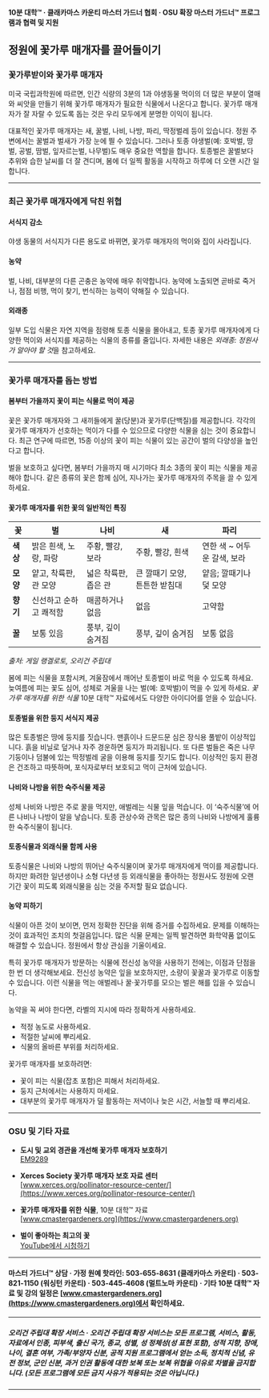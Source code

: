 #### 10분 대학™ · 클래카마스 카운티 마스터 가드너 협회 · OSU 확장 마스터 가드너™ 프로그램과 협력 및 지원

## 정원에 꽃가루 매개자를 끌어들이기

### 꽃가루받이와 꽃가루 매개자

미국 국립과학원에 따르면, 인간 식량의 3분의 1과 야생동물 먹이의 더 많은 부분이 열매와 씨앗을 만들기 위해 꽃가루 매개자가 필요한 식물에서 나온다고 합니다. 꽃가루 매개자가 잘 자랄 수 있도록 돕는 것은 우리 모두에게 분명한 이익이 됩니다.

대표적인 꽃가루 매개자는 새, 꿀벌, 나비, 나방, 파리, 딱정벌레 등이 있습니다. 정원 주변에서는 꿀벌과 벌새가 가장 눈에 띌 수 있습니다. 그러나 토종 야생벌(예: 호박벌, 땅벌, 공벌, 땀벌, 잎자르는벌, 나무벌)도 매우 중요한 역할을 합니다. 토종벌은 꿀벌보다 추위와 습한 날씨를 더 잘 견디며, 봄에 더 일찍 활동을 시작하고 하루에 더 오랜 시간 일합니다.

---

### 최근 꽃가루 매개자에게 닥친 위협

#### 서식지 감소

야생 동물의 서식지가 다른 용도로 바뀌면, 꽃가루 매개자의 먹이와 집이 사라집니다.

#### 농약

벌, 나비, 대부분의 다른 곤충은 농약에 매우 취약합니다. 농약에 노출되면 곧바로 죽거나, 점점 비행, 먹이 찾기, 번식하는 능력이 약해질 수 있습니다.

#### 외래종

일부 도입 식물은 자연 지역을 점령해 토종 식물을 몰아내고, 토종 꽃가루 매개자에게 다양한 먹이와 서식지를 제공하는 식물의 종류를 줄입니다. 자세한 내용은 *외래종: 정원사가 알아야 할 것*을 참고하세요.

---

### 꽃가루 매개자를 돕는 방법

#### 봄부터 가을까지 꽃이 피는 식물로 먹이 제공

꽃은 꽃가루 매개자와 그 새끼들에게 꿀(당분)과 꽃가루(단백질)를 제공합니다. 각각의 꽃가루 매개자가 선호하는 먹이가 다를 수 있으므로 다양한 식물을 심는 것이 중요합니다. 최근 연구에 따르면, 15종 이상의 꽃이 피는 식물이 있는 공간이 벌의 다양성을 높인다고 합니다.

벌을 보호하고 싶다면, 봄부터 가을까지 매 시기마다 최소 3종의 꽃이 피는 식물을 제공해야 합니다. 같은 종류의 꽃은 함께 심어, 지나가는 꽃가루 매개자의 주목을 끌 수 있게 하세요.

#### 꽃가루 매개자를 위한 꽃의 일반적인 특징

| 꽃         | 벌                                | 나비                        | 새                          | 파리                                   |
|------------|-----------------------------------|-----------------------------|-----------------------------|----------------------------------------|
| **색상**   | 밝은 흰색, 노랑, 파랑             | 주황, 빨강, 보라            | 주황, 빨강, 흰색            | 연한 색 ~ 어두운 갈색, 보라            |
| **모양**   | 얕고, 착륙판, 관 모양             | 넓은 착륙판, 좁은 관        | 큰 깔때기 모양, 튼튼한 받침대 | 얕음; 깔때기나 덫 모양                 |
| **향기**   | 신선하고 순하고 쾌적함            | 매콤하거나 없음             | 없음                        | 고약함                                  |
| **꿀**     | 보통 있음                         | 풍부, 깊이 숨겨짐           | 풍부, 깊이 숨겨짐           | 보통 없음                              |

*출처: 게일 랭겔로토, 오리건 주립대*

봄에 피는 식물을 포함시켜, 겨울잠에서 깨어난 토종벌이 바로 먹을 수 있도록 하세요. 늦여름에 피는 꽃도 심어, 성체로 겨울을 나는 벌(예: 호박벌)이 먹을 수 있게 하세요. *꽃가루 매개자를 위한 식물* 10분 대학™ 자료에서도 다양한 아이디어를 얻을 수 있습니다.

#### 토종벌을 위한 둥지 서식지 제공

많은 토종벌은 땅에 둥지를 짓습니다. 맨흙이나 드문드문 심은 장식용 풀밭이 이상적입니다. 흙을 비닐로 덮거나 자주 경운하면 둥지가 파괴됩니다. 또 다른 벌들은 죽은 나무 기둥이나 덤불에 있는 딱정벌레 굴을 이용해 둥지를 짓기도 합니다. 이상적인 둥지 환경은 건조하고 따뜻하며, 포식자로부터 보호되고 먹이 근처에 있습니다.

#### 나비와 나방을 위한 숙주식물 제공

성체 나비와 나방은 주로 꿀을 먹지만, 애벌레는 식물 잎을 먹습니다. 이 ‘숙주식물’에 어른 나비나 나방이 알을 낳습니다. 토종 관상수와 관목은 많은 종의 나비와 나방에게 훌륭한 숙주식물이 됩니다.

#### 토종식물과 외래식물 함께 사용

토종식물은 나비와 나방의 뛰어난 숙주식물이며 꽃가루 매개자에게 먹이를 제공합니다. 하지만 화려한 일년생이나 소형 다년생 등 외래식물을 좋아하는 정원사도 정원에 오랜 기간 꽃이 피도록 외래식물을 심는 것을 주저할 필요 없습니다.

#### 농약 피하기

식물이 아픈 것이 보이면, 먼저 정확한 진단을 위해 증거를 수집하세요. 문제를 이해하는 것이 효과적인 조치의 첫걸음입니다. 많은 식물 문제는 일찍 발견하면 화학약품 없이도 해결할 수 있습니다. 정원에서 항상 관심을 기울이세요.

특히 꽃가루 매개자가 방문하는 식물에 전신성 농약을 사용하기 전에는, 이점과 단점을 한 번 더 생각해보세요. 전신성 농약은 잎을 보호하지만, 소량이 꽃꿀과 꽃가루로 이동할 수 있습니다. 이런 식물을 먹는 애벌레나 꿀·꽃가루를 모으는 벌은 해를 입을 수 있습니다.

농약을 꼭 써야 한다면, 라벨의 지시에 따라 정확하게 사용하세요.

- 적정 농도로 사용하세요.
- 적절한 날씨에 뿌리세요.
- 식물의 올바른 부위를 처리하세요.

꽃가루 매개자를 보호하려면:

- 꽃이 피는 식물(잡초 포함)은 피해서 처리하세요.
- 둥지 근처에서는 사용하지 마세요.
- 대부분의 꽃가루 매개자가 덜 활동하는 저녁이나 늦은 시간, 서늘할 때 뿌리세요.

---

### OSU 및 기타 자료

- **도시 및 교외 경관을 개선해 꽃가루 매개자 보호하기**  
  [EM9289](https://catalog.extension.oregonstate.edu/em9289)

- **Xerces Society 꽃가루 매개자 보호 자료 센터**  
  [www.xerces.org/pollinator-resource-center/](https://www.xerces.org/pollinator-resource-center/)

- **꽃가루 매개자를 위한 식물**, 10분 대학™ 자료  
  [www.cmastergardeners.org](https://www.cmastergardeners.org)

- **벌이 좋아하는 최고의 꽃**  
  [YouTube에서 시청하기](https://www.youtube.com/watch?v=2MOZqV4yk58&feature=youtu.be)

---

#### 마스터 가드너™ 상담 · 가정 원예 핫라인: 503-655-8631 (클래카마스 카운티) · 503-821-1150 (워싱턴 카운티) · 503-445-4608 (멀트노마 카운티) · 기타 10분 대학™ 자료 및 강의 일정은 [www.cmastergardeners.org](https://www.cmastergardeners.org)에서 확인하세요.

---

##### 오리건 주립대 확장 서비스 · 오리건 주립대 확장 서비스는 모든 프로그램, 서비스, 활동, 자료에서 인종, 피부색, 출신 국가, 종교, 성별, 성 정체성(성 표현 포함), 성적 지향, 장애, 나이, 결혼 여부, 가족/부양자 신분, 공적 지원 프로그램에서 얻는 소득, 정치적 신념, 유전 정보, 군인 신분, 과거 인권 활동에 대한 보복 또는 보복 위협을 이유로 차별을 금지합니다. (모든 프로그램에 모든 금지 사유가 적용되는 것은 아닙니다.)
---